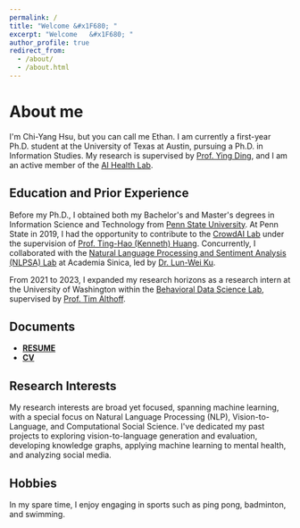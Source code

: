 ```yaml
---
permalink: /
title: "Welcome &#x1F680; "
excerpt: "Welcome	&#x1F680; "
author_profile: true
redirect_from: 
  - /about/
  - /about.html
---
```

<!--<p style="color:orange"><b>Hello</b></p> -->

# About me

I'm Chi-Yang Hsu, but you can call me Ethan. I am currently a first-year Ph.D. student at the University of Texas at Austin, pursuing a Ph.D. in Information Studies. My research is supervised by [Prof. Ying Ding](https://yingding.ischool.utexas.edu/), and I am an active member of the [AI Health Lab](https://aihealth.ischool.utexas.edu/).

## Education and Prior Experience

Before my Ph.D., I obtained both my Bachelor's and Master's degrees in Information Science and Technology from [Penn State University](https://www.psu.edu/). At Penn State in 2019, I had the opportunity to contribute to the [CrowdAI Lab](https://crowd.ist.psu.edu/crowd-ai-lab.html) under the supervision of [Prof. Ting-Hao (Kenneth) Huang](https://crowd.ist.psu.edu/crowd-ai-lab.html). Concurrently, I collaborated with the [Natural Language Processing and Sentiment Analysis (NLPSA) Lab](https://academiasinicanlplab.github.io) at Academia Sinica, led by [Dr. Lun-Wei Ku](https://www.iis.sinica.edu.tw/pages/lwku/).

From 2021 to 2023, I expanded my research horizons as a research intern at the University of Washington within the [Behavioral Data Science Lab](https://behavioral-data.github.io/), supervised by [Prof. Tim Althoff](http://timalthoff.de/).

## Documents

- [**RESUME**](/files/2022_Resume.pdf)
- [**CV**](/files/2022_CV.pdf)

## Research Interests

My research interests are broad yet focused, spanning machine learning, with a special focus on Natural Language Processing (NLP), Vision-to-Language, and Computational Social Science. I've dedicated my past projects to exploring vision-to-language generation and evaluation, developing knowledge graphs, applying machine learning to mental health, and analyzing social media.

## Hobbies

In my spare time, I enjoy engaging in sports such as ping pong, badminton, and swimming.

<br>
<!-- <p style="color:#F64668">** Update: I'm in the gap year between my Master's and Ph.D. degrees, and I'm now looking for a summer research internship!! :) **</p>-->

<!--LALALA
======
Exmaple Template -->


<!-- How to edit your site's GitHub repository -->
<!-- 
------
Example: editing a markdown file for a talk
![Editing a markdown file for a talk](/images/editing-talk.png) -->


